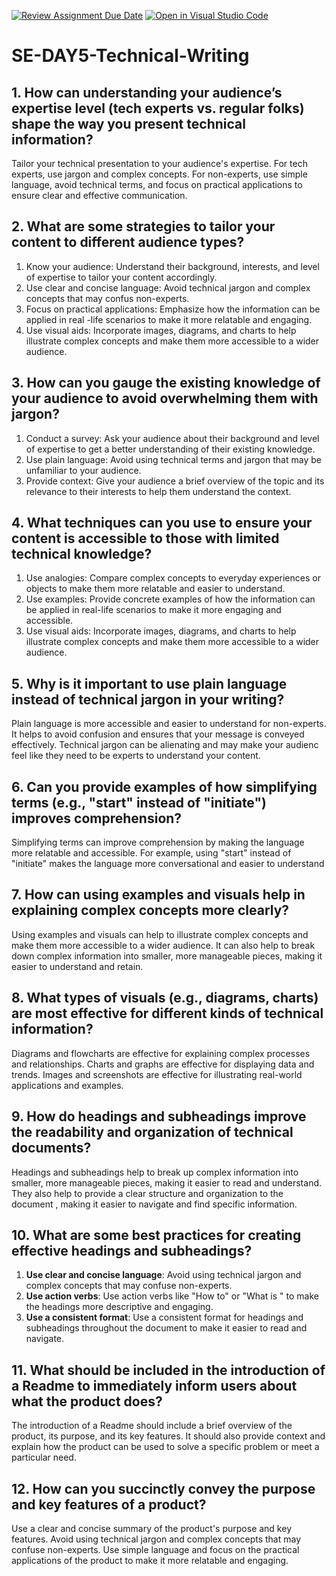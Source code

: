[![Review Assignment Due Date](https://classroom.github.com/assets/deadline-readme-button-22041afd0340ce965d47ae6ef1cefeee28c7c493a6346c4f15d667ab976d596c.svg)](https://classroom.github.com/a/zsAR-pyY)
[![Open in Visual Studio Code](https://classroom.github.com/assets/open-in-vscode-2e0aaae1b6195c2367325f4f02e2d04e9abb55f0b24a779b69b11b9e10269abc.svg)](https://classroom.github.com/online_ide?assignment_repo_id=18475384&assignment_repo_type=AssignmentRepo)
# SE-DAY5-Technical-Writing
## 1. How can understanding your audience’s expertise level (tech experts vs. regular folks) shape the way you present technical information?
Tailor your technical presentation to your audience's expertise. For tech experts, use jargon and complex concepts. For non-experts, use simple language, avoid technical terms, and focus on practical applications to ensure clear and effective communication. 
## 2. What are some strategies to tailor your content to different audience types?
1.  Know your audience: Understand their background, interests, and level of expertise to tailor your content accordingly. 
2.  Use clear and concise language: Avoid technical jargon and complex concepts that may confus non-experts. 
3.  Focus on practical applications: Emphasize how the information can be applied in real -life scenarios to make it more relatable and engaging. 
4.  Use visual aids: Incorporate images, diagrams, and charts to help illustrate complex concepts and make them more accessible to a wider audience. 
## 3. How can you gauge the existing knowledge of your audience to avoid overwhelming them with jargon?
1. Conduct a survey: Ask your audience about their background and level of expertise to get a better understanding of their existing knowledge. 
2. Use plain language: Avoid using technical terms and jargon that may be unfamiliar to your audience. 
3. Provide context: Give your audience a brief overview of the topic and its relevance to their interests to help them understand the context. 

## 4. What techniques can you use to ensure your content is accessible to those with limited technical knowledge?
1. Use analogies: Compare complex concepts to everyday experiences or objects to make them more relatable and easier to understand. 
2. Use examples: Provide concrete examples of how the information can be applied in real-life scenarios to make it more engaging and accessible.
3. Use visual aids: Incorporate images, diagrams, and charts to help illustrate complex concepts and make them more accessible to a wider audience. 
## 5. Why is it important to use plain language instead of technical jargon in your writing?
Plain language is more accessible and easier to understand for non-experts. It helps to avoid confusion and ensures that your message is conveyed effectively. Technical jargon can be alienating and may make your audienc feel like they need to be experts to understand your content. 
## 6. Can you provide examples of how simplifying terms (e.g., "start" instead of "initiate") improves comprehension?
Simplifying terms can improve comprehension by making the language more relatable and accessible. For example, using "start" instead of "initiate" makes the language more conversational and easier to understand 
## 7. How can using examples and visuals help in explaining complex concepts more clearly?
Using examples and visuals can help to illustrate complex concepts and make them more accessible to a wider audience. It can also help to break down complex information into smaller, more manageable pieces, making it easier to understand and retain. 
## 8. What types of visuals (e.g., diagrams, charts) are most effective for different kinds of technical information?
Diagrams and flowcharts are effective for explaining complex processes and relationships. Charts and graphs are effective for displaying data and trends. Images and screenshots are effective for illustrating real-world applications and examples. 
## 9. How do headings and subheadings improve the readability and organization of technical documents?
Headings and subheadings help to break up complex information into smaller, more manageable pieces, making it easier to read and understand. They also help to provide a clear structure and organization to the document , making it easier to navigate and find specific information. 
## 10. What are some best practices for creating effective headings and subheadings?
1.  **Use clear and concise language**: Avoid using technical jargon and complex concepts that may confuse non-experts.
2.  **Use action verbs**: Use action verbs like "How to" or "What is " to make the headings more descriptive and engaging.
3.  **Use a consistent format**: Use a consistent format for headings and subheadings throughout the document to make it easier to read and navigate. 
## 11. What should be included in the introduction of a Readme to immediately inform users about what the product does?
The introduction of a Readme should include a brief overview of the product, its purpose, and its key features. It should also provide context and explain how the product can be used to solve a specific problem or meet a particular need. 
## 12. How can you succinctly convey the purpose and key features of a product?
Use a clear and concise summary of the product's purpose and key features. Avoid using technical jargon and complex concepts that may confuse non-experts. Use simple language and focus on the practical applications of the product to make it more relatable and engaging. 
